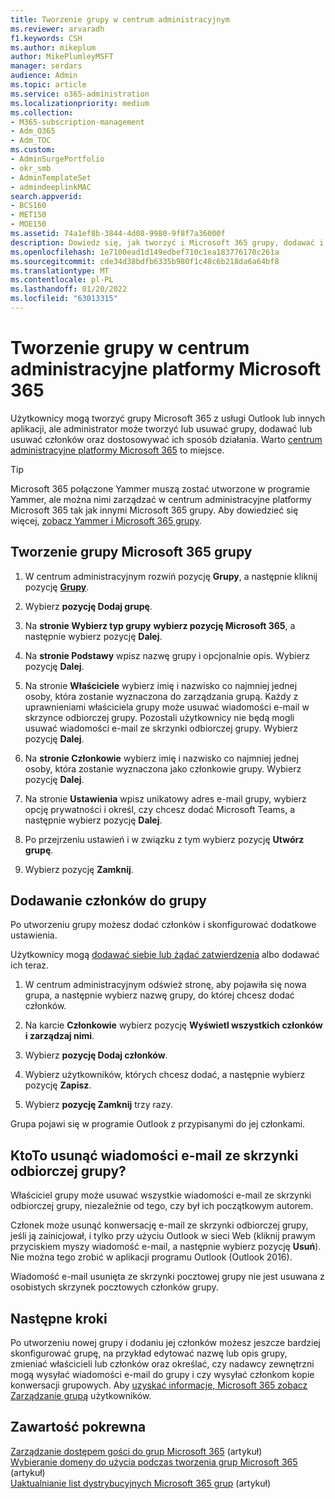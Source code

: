 ```yaml
---
title: Tworzenie grupy w centrum administracyjnym
ms.reviewer: arvaradh
f1.keywords: CSH
ms.author: mikeplum
author: MikePlumleyMSFT
manager: serdars
audience: Admin
ms.topic: article
ms.service: o365-administration
ms.localizationpriority: medium
ms.collection:
- M365-subscription-management
- Adm_O365
- Adm_TOC
ms.custom:
- AdminSurgePortfolio
- okr_smb
- AdminTemplateSet
- admindeeplinkMAC
search.appverid:
- BCS160
- MET150
- MOE150
ms.assetid: 74a1ef8b-3844-4d08-9980-9f8f7a36000f
description: Dowiedz się, jak tworzyć i Microsoft 365 grupy, dodawać i usuwać członków grupy oraz dostosowywać jej działanie.
ms.openlocfilehash: 1e7100ead1d149edbef710c1ea183776170c261a
ms.sourcegitcommit: cde34d38bdfb6335b980f1c48c6b218da6a64bf8
ms.translationtype: MT
ms.contentlocale: pl-PL
ms.lasthandoff: 01/20/2022
ms.locfileid: "63013315"
---
```

# <a name="create-a-group-in-the-microsoft-365-admin-center"></a>Tworzenie grupy w centrum administracyjne platformy Microsoft 365
  
Użytkownicy mogą tworzyć grupy Microsoft 365 z usługi Outlook lub innych aplikacji, ale administrator może tworzyć lub usuwać grupy, dodawać lub usuwać członków oraz dostosowywać ich sposób działania. Warto <a href="https://go.microsoft.com/fwlink/p/?linkid=2052855" target="_blank">centrum administracyjne platformy Microsoft 365</a> to miejsce. 

> [!TIP]
> Microsoft 365 połączone Yammer muszą zostać utworzone w programie Yammer, ale można nimi zarządzać w centrum administracyjne platformy Microsoft 365 tak jak innymi Microsoft 365 grupy. Aby dowiedzieć się więcej, [zobacz Yammer i Microsoft 365 grupy](/yammer/manage-yammer-groups/yammer-and-office-365-groups). 

## <a name="create-a-microsoft-365-group"></a>Tworzenie grupy Microsoft 365 grupy

1. W centrum administracyjnym rozwiń pozycję **Grupy**, a następnie kliknij pozycję <a href="https://go.microsoft.com/fwlink/p/?linkid=2052855" target="_blank">**Grupy**</a>.

2. Wybierz **pozycję Dodaj grupę**.
  
3. Na **stronie Wybierz typ grupy** **wybierz pozycję Microsoft 365**, a następnie wybierz pozycję **Dalej**.

4. Na **stronie Podstawy** wpisz nazwę grupy i opcjonalnie opis. Wybierz pozycję **Dalej**.

5.  Na stronie **Właściciele** wybierz imię i nazwisko co najmniej jednej osoby, która zostanie wyznaczona do zarządzania grupą. Każdy z uprawnieniami właściciela grupy może usuwać wiadomości e-mail w skrzynce odbiorczej grupy. Pozostali użytkownicy nie będą mogli usuwać wiadomości e-mail ze skrzynki odbiorczej grupy. Wybierz pozycję **Dalej**.

6.  Na **stronie Członkowie** wybierz imię i nazwisko co najmniej jednej osoby, która zostanie wyznaczona jako członkowie grupy. Wybierz pozycję **Dalej**.

7. Na stronie **Ustawienia** wpisz unikatowy adres e-mail grupy, wybierz opcję prywatności i określ, czy chcesz dodać Microsoft Teams, a następnie wybierz pozycję **Dalej**.
    
8. Po przejrzeniu ustawień i w związku z tym wybierz pozycję **Utwórz grupę**.

9. Wybierz pozycję **Zamknij**.
    
## <a name="add-members-to-the-group"></a>Dodawanie członków do grupy

Po utworzeniu grupy możesz dodać członków i skonfigurować dodatkowe ustawienia.

Użytkownicy mogą [dodawać siebie lub żądać zatwierdzenia](https://support.microsoft.com/office/2e59e19c-b872-44c8-ae84-0acc4b79c45d) albo dodawać ich teraz.

1. W centrum administracyjnym odśwież stronę, aby pojawiła się nowa grupa, a następnie wybierz nazwę grupy, do której chcesz dodać członków.
    
2. Na karcie **Członkowie** wybierz pozycję **Wyświetl wszystkich członków i zarządzaj nimi**.

3. Wybierz **pozycję Dodaj członków**.
    
4. Wybierz użytkowników, których chcesz dodać, a następnie wybierz pozycję **Zapisz**.
    
5. Wybierz **pozycję Zamknij** trzy razy. 
    
Grupa pojawi się w programie Outlook z przypisanymi do jej członkami.

## <a name="who-can-delete-email-from-the-group-inbox"></a>KtoTo usunąć wiadomości e-mail ze skrzynki odbiorczej grupy?

Właściciel grupy może usuwać wszystkie wiadomości e-mail ze skrzynki odbiorczej grupy, niezależnie od tego, czy był ich początkowym autorem.
  
Członek może usunąć konwersację e-mail ze skrzynki odbiorczej grupy, jeśli ją zainicjował, i tylko przy użyciu Outlook w sieci Web (kliknij prawym przyciskiem myszy wiadomość e-mail, a następnie wybierz pozycję **Usuń**). Nie można tego zrobić w aplikacji programu Outlook (Outlook 2016).
  
Wiadomość e-mail usunięta ze skrzynki pocztowej grupy nie jest usuwana z osobistych skrzynek pocztowych członków grupy.

## <a name="next-steps"></a>Następne kroki

Po utworzeniu nowej grupy i dodaniu jej członków możesz jeszcze bardziej skonfigurować grupę, na przykład edytować nazwę lub opis grupy, zmieniać właścicieli lub członków oraz określać, czy nadawcy zewnętrzni mogą wysyłać wiadomości e-mail do grupy i czy wysyłać członkom kopie konwersacji grupowych. Aby [uzyskać informacje, Microsoft 365 zobacz Zarządzanie grupą](manage-groups.md) użytkowników.

## <a name="related-content"></a>Zawartość pokrewna

[Zarządzanie dostępem gości do grup Microsoft 365](https://support.microsoft.com/office/bfc7a840-868f-4fd6-a390-f347bf51aff6) (artykuł)\
[Wybieranie domeny do użycia podczas tworzenia grup Microsoft 365](../../solutions/choose-domain-to-create-groups.md) (artykuł)\
[Uaktualnianie list dystrybucyjnych Microsoft 365 grup](../manage/upgrade-distribution-lists.md) (artykuł)
